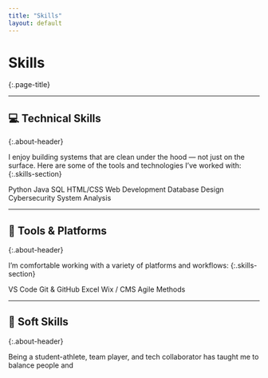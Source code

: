 ```yaml
---
title: "Skills"
layout: default
---
```


# Skills
{:.page-title}

---

## 💻 Technical Skills
{:.about-header}

I enjoy building systems that are clean under the hood — not just on the surface. Here are some of the tools and technologies I’ve worked with:
{:.skills-section}

<div class="about-section">
  <div class="skills-grid">
    <span class="skill-tag">Python</span>
    <span class="skill-tag">Java</span>
    <span class="skill-tag">SQL</span>
    <span class="skill-tag">HTML/CSS</span>
    <span class="skill-tag">Web Development</span>
    <span class="skill-tag">Database Design</span>
    <span class="skill-tag">Cybersecurity</span>
    <span class="skill-tag">System Analysis</span>
  </div>
</div>

---

## 🧰 Tools & Platforms
{:.about-header}

I’m comfortable working with a variety of platforms and workflows:
{:.skills-section}

<div class="about-section">
  <div class="skills-grid">
    <span class="skill-tag">VS Code</span>
    <span class="skill-tag">Git & GitHub</span>
    <span class="skill-tag">Excel</span>
    <span class="skill-tag">Wix / CMS</span>
    <span class="skill-tag">Agile Methods</span>
  </div>
</div>

---

## 🤝 Soft Skills
{:.about-header}

Being a student-athlete, team player, and tech collaborator has taught me to balance people and

